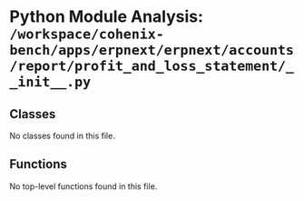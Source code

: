 # Python Module Analysis: `/workspace/cohenix-bench/apps/erpnext/erpnext/accounts/report/profit_and_loss_statement/__init__.py`

## Classes

No classes found in this file.


## Functions

No top-level functions found in this file.
